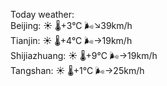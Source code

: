 Today weather:  
Beijing: ☀️ 🌡️+3°C 🌬️↘39km/h  
Tianjin: ☀️ 🌡️+4°C 🌬️→19km/h  
Shijiazhuang: ☀️ 🌡️+9°C 🌬️→19km/h  
Tangshan: ☀️ 🌡️+1°C 🌬️→25km/h  
